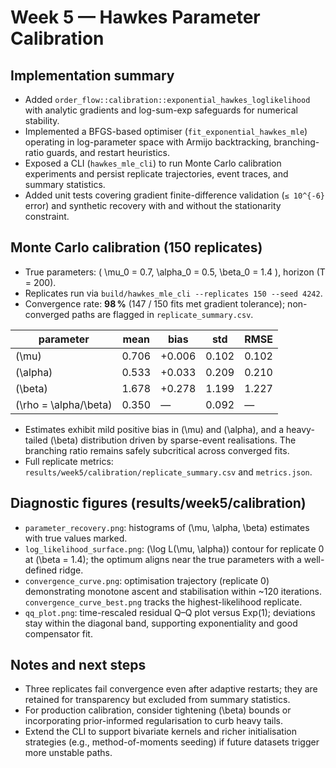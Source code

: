 # Week 5 — Hawkes Parameter Calibration

## Implementation summary
- Added `order_flow::calibration::exponential_hawkes_loglikelihood` with analytic gradients and log-sum-exp safeguards for numerical stability.
- Implemented a BFGS-based optimiser (`fit_exponential_hawkes_mle`) operating in log-parameter space with Armijo backtracking, branching-ratio guards, and restart heuristics.
- Exposed a CLI (`hawkes_mle_cli`) to run Monte Carlo calibration experiments and persist replicate trajectories, event traces, and summary statistics.
- Added unit tests covering gradient finite-difference validation (`≤ 10^{-6}` error) and synthetic recovery with and without the stationarity constraint.

## Monte Carlo calibration (150 replicates)
- True parameters: \( \mu_0 = 0.7, \alpha_0 = 0.5, \beta_0 = 1.4 \), horizon \(T = 200\).
- Replicates run via `build/hawkes_mle_cli --replicates 150 --seed 4242`.
- Convergence rate: **98 %** (147 / 150 fits met gradient tolerance); non-converged paths are flagged in `replicate_summary.csv`.

| parameter | mean | bias | std | RMSE |
|-----------|------|------|-----|------|
| \(\mu\)   | 0.706 | +0.006 | 0.102 | 0.102 |
| \(\alpha\) | 0.533 | +0.033 | 0.209 | 0.210 |
| \(\beta\)  | 1.678 | +0.278 | 1.199 | 1.227 |
| \(\rho = \alpha/\beta\) | 0.350 | — | 0.092 | — |

- Estimates exhibit mild positive bias in \(\mu\) and \(\alpha\), and a heavy-tailed \(\beta\) distribution driven by sparse-event realisations. The branching ratio remains safely subcritical across converged fits.
- Full replicate metrics: `results/week5/calibration/replicate_summary.csv` and `metrics.json`.

## Diagnostic figures (results/week5/calibration)
- `parameter_recovery.png`: histograms of \(\mu, \alpha, \beta\) estimates with true values marked.
- `log_likelihood_surface.png`: \(\log L(\mu, \alpha)\) contour for replicate 0 at \(\beta = 1.4\); the optimum aligns near the true parameters with a well-defined ridge.
- `convergence_curve.png`: optimisation trajectory (replicate 0) demonstrating monotone ascent and stabilisation within ~120 iterations. `convergence_curve_best.png` tracks the highest-likelihood replicate.
- `qq_plot.png`: time-rescaled residual Q–Q plot versus Exp(1); deviations stay within the diagonal band, supporting exponentiality and good compensator fit.

## Notes and next steps
- Three replicates fail convergence even after adaptive restarts; they are retained for transparency but excluded from summary statistics.
- For production calibration, consider tightening \(\beta\) bounds or incorporating prior-informed regularisation to curb heavy tails.
- Extend the CLI to support bivariate kernels and richer initialisation strategies (e.g., method-of-moments seeding) if future datasets trigger more unstable paths.

